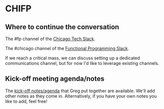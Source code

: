 # CHIFP

## Where to continue the conversation

The #fp channel of the [Chicago Tech Slack](http://www.chicagotechslack.com/).

The #chicago channel of the [Functional Programming Slack](https://fpchat-invite.herokuapp.com/).

If we reach a critical mass, we can discuss setting up a dedicated communications channel, but for now I'd like to leverage existing channels.

## Kick-off meeting agenda/notes

The [kick-off notes/agenda](kick-off-agenda-notes.md) that Greg put together are available. We'll add other notes as they come in. Alternatively, if you have your own notes you like to add, feel free!



